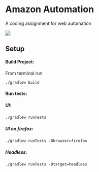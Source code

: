 # Amazon Automation

A coding assignment for web automation

![](docs/run.gif)

## Setup

#### Build Project:
From terminal run
```$xslt
./gradlew build
```
#### Run tests: 

##### UI:

```$xslt
./gradlew runTests
```

##### UI on firefox:

```$xslt
./gradlew runTests -Dbrowser=firefox
```

##### Headless:

```$xslt
./gradlew runTests -Dtarget=headless
```



